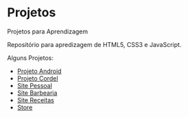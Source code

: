 # Projetos
 Projetos para Aprendizagem

Repositório para apredizagem de HTML5, CSS3 e JavaScript.

Alguns Projetos:
<ul>
    <li><a href="https://mmouralmelo.github.io/projeto-curiosidade-android/" target="_blank">Projeto Android</a></li>
    <li><a href="https://mmouralmelo.github.io/projeto-cordel/" target="_blank">Projeto Cordel</a></li>
    <li><a href="https://mmouralmelo.github.io/site-pessoal/">Site Pessoal</a></li>
    <li><a href="https://mmouralmelo.github.io/site-barbearia/">Site Barbearia</a></li>
    <li><a href="https://mmouralmelo.github.io/site-receitas/">Site Receitas</a></li>
    <li><a href="https://mmouralmelo.github.io/store/">Store</a></li>
</ul>